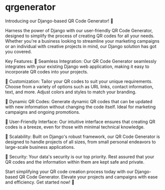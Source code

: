 # qrgenerator
Introducing our Django-based QR Code Generator! 📲

Harness the power of Django with our user-friendly QR Code Generator, designed to simplify the process of creating QR codes for all your needs. Whether you're a business looking to streamline your marketing campaigns or an individual with creative projects in mind, our Django solution has got you covered.

Key Features:
🔵 Seamless Integration: Our QR Code Generator seamlessly integrates with your existing Django web application, making it easy to incorporate QR codes into your projects.

🔵 Customization: Tailor your QR codes to suit your unique requirements. Choose from a variety of options such as URL links, contact information, text, and more. Adjust colors and styles to match your branding.

🔵 Dynamic QR Codes: Generate dynamic QR codes that can be updated with new information without changing the code itself. Ideal for marketing campaigns and ongoing promotions.

🔵 User-Friendly Interface: Our intuitive interface ensures that creating QR codes is a breeze, even for those with minimal technical knowledge.

🔵 Scalability: Built on Django's robust framework, our QR Code Generator is designed to handle projects of all sizes, from small personal endeavors to large-scale business applications.

🔵 Security: Your data's security is our top priority. Rest assured that your QR codes and the information within them are kept safe and private.

Start simplifying your QR code creation process today with our Django-based QR Code Generator. Elevate your projects and campaigns with ease and efficiency. Get started now! 🚀
